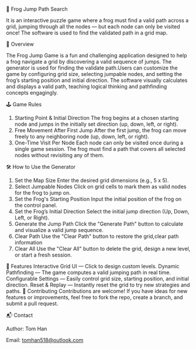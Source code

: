 🐸 Frog Jump Path Search

It is an interactive puzzle game where a frog must find a valid path across a grid, jumping through all the nodes — but each node can only be visited once! The software is used to find the validated path in a grid map.

📘 Overview

The Frog Jump Game is a fun and challenging application designed to help a frog navigate a grid by discovering a valid sequence of jumps. The generator is used for finding the validate path.Users can customize the game by configuring grid size, selecting jumpable nodes, and setting the frog’s starting position and initial direction.
The software visually calculates and displays a valid path, teaching logical thinking and pathfinding concepts engagingly.

🕹 Game Rules
1. Starting Point & Initial Direction
The frog begins at a chosen starting node and jumps in the initially set direction (up, down, left, or right).
2. Free Movement After First Jump
After the first jump, the frog can move freely to any neighboring node (up, down, left, or right).
3. One-Time Visit Per Node
Each node can only be visited once during a single game session. The frog must find a path that covers all selected nodes without revisiting any of them.

🛠 How to Use the Generator

1. Set the Map Size
Enter the desired grid dimensions (e.g., 5 x 5).
2. Select Jumpable Nodes
Click on grid cells to mark them as valid nodes for the frog to jump on.
3. Set the Frog's Starting Position
Input the initial position of the frog on the control panel.
4. Set the Frog’s Initial Direction
Select the initial jump direction (Up, Down, Left, or Right).
5. Generate the Jump Path
Click the "Generate Path" button to calculate and visualize a valid jump sequence.
6. Clear Path
Use the "Clear Path" button to restore the grid,clear path information 
7. Clear All 
Use the "Clear All" button to delete the grid, design a new level, or start a fresh session.

🚀 Features
Interactive Grid UI — Click to design custom levels.
Dynamic Pathfinding — The game computes a valid jumping path in real time.
Configurable Settings — Easily control grid size, starting position, and initial direction.
Reset & Replay — Instantly reset the grid to try new strategies and paths.
👥 Contributing
Contributions are welcome! If you have ideas for new features or improvements, feel free to fork the repo, create a branch, and submit a pull request.

📬 Contact

Author: Tom Han

Email: tomhan518@outlook.com



